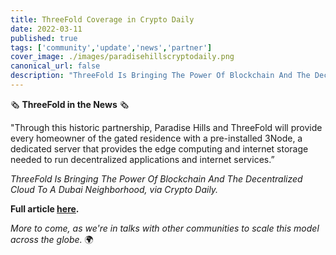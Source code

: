 ```yaml
---
title: ThreeFold Coverage in Crypto Daily
date: 2022-03-11
published: true
tags: ['community','update','news','partner']
cover_image: ./images/paradisehillscryptodaily.png
canonical_url: false
description: "ThreeFold Is Bringing The Power Of Blockchain And The Decentralized Cloud To A Dubai Neighborhood – via Crypto Daily"
---
```


🗞 **ThreeFold in the News** 🗞

"Through this historic partnership, Paradise Hills and ThreeFold will provide every homeowner of the gated residence with a pre-installed 3Node, a dedicated server that provides the edge computing and internet storage needed to run decentralized applications and internet services.”

*ThreeFold Is Bringing The Power Of Blockchain And The Decentralized Cloud To A Dubai Neighborhood, via Crypto Daily.*

**Full article [here](https://cryptodaily.co.uk/2022/03/threefold-is-bringing-the-power-of-blockchain-and-the-decentralized-cloud-to-a-dubai-neighborhood).**

*More to come, as we're in talks with other communities to scale this model across the globe.* 🌍